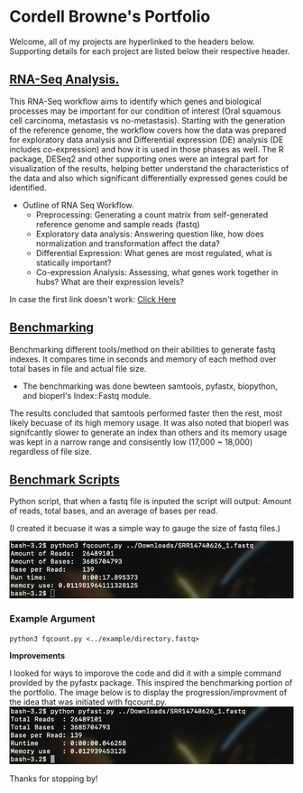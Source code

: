 # Cordell Browne's Portfolio

Welcome, all of my projects are hyperlinked to the headers below. Supporting details for each project are listed below their respective header.

## [RNA-Seq Analysis.](https://c0rd3ll.github.io/RNAseq/)
This RNA-Seq workflow aims to identify which genes and biological processes may be important for our condition of interest (Oral squamous cell carcinoma, metastasis vs no-metastasis). Starting with the generation of the reference genome, the workflow covers how the data was prepared for exploratory data analysis and Differential expression (DE) analysis (DE includes co-expression) and how it is used in those phases as well. The R package, DESeq2 and other supporting ones were an integral part for visualization of the results, helping better understand the characteristics of the data and also which significant differentially expressed genes could be identified. 

* Outline of RNA Seq Workflow.
  * Preprocessing: Generating a count matrix from self-generated reference genome and sample reads (fastq)
  * Exploratory data analysis: Answering question like, how does normalization and transformation affect the data?
  * Differential Expression: What genes are most regulated, what is statically important?
  * Co-expression Analysis: Assessing, what genes work together in hubs? What are their expression levels? 

In case the first link doesn't work:  [Click Here](https://github.com/C0RD3LL/Portfolio/blob/main/RNA-seq.md)


## [Benchmarking](https://c0rd3ll.github.io/benchmark_page)
Benchmarking different tools/method on their abilities to generate fastq indexes. It compares time in seconds and memory of each method over total bases in file and actual file size.

* The benchmarking was done bewteen samtools, pyfastx, biopython, and bioperl's Index::Fastq module.

The results concluded that samtools performed faster then the rest, most likely becuase of its high memory usage. It was also noted that bioperl was signifcantly slower to generate an index than others and its memory usage was kept in a narrow range and consisently low (17,000 ~ 18,000) regardless of file size.

## [Benchmark Scripts](https://github.com/C0RD3LL/Portfolio/tree/main/Benchmark%20scripts)
Python script, that when a fastq file is inputed the script will output: Amount of reads, total bases, and an average of bases per read.

(I created it becuase it was a simple way to gauge the size of fastq files.)


![alt text](https://github.com/C0RD3LL/Portfolio/blob/main/extra/Screen%20Shot%202022-01-07%20at%205.19.41%20PM.png)
### Example Argument
```
python3 fqcount.py <../example/directory.fastq>
```
**Improvements**

I looked for ways to imporove the code and did it with a simple command provided by the pyfastx package. This inspired the benchmarking portion of the portfolio. The image below is to display the progression/improvment of the idea that was initiated with fqcount.py. 
![alt text](https://github.com/C0RD3LL/Portfolio/blob/main/extra/Screen%20Shot%202022-01-07%20at%205.19.54%20PM.png)


Thanks for stopping by!
